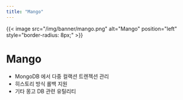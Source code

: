 ```yaml
---
title: "Mango"
---
```


{{< image src="/img/banner/mango.png" alt="Mango" position="left" style="border-radius: 8px;" >}}

# Mango
* MongoDB 에서 다중 컬랙션 트렌젝션 관리
* 히스토리 방식 롤백 지원
* 기타 몽고 DB 관련 유틸리티
